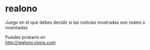 realono
=======

Juego en el que debes decidir si las noticias mostradas son reales o inventadas

Puedes probarlo en   
http://realono.nioos.com
